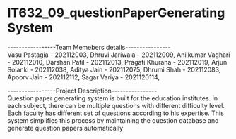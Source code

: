 # IT632_09_questionPaperGeneratingSystem

-----------------Team Memebers details----------------  
Vasu Pastagia - 202112003, 
Dhruvi Jariwala - 202112009, 
Anilkumar Vaghari - 202112010, 
Darshan Patil - 202112013, 
Pragati Khurana - 202112019, 
Arjun Solanki - 202112038, 
Aditya Jain - 202112075, 
Dhrumi Shah - 202112083, 
Apoorv Jain - 202112112, 
Sagar Variya - 2021120114,

-----------------Project Description----------------  
Question paper generating system is built for the education institutes.
In each subject, there can be multiple questions with different difficulty level.
Each faculty has different set of questions according to his expertise.
This system simplifies this process by maintaining the question database and generate question papers automatically
